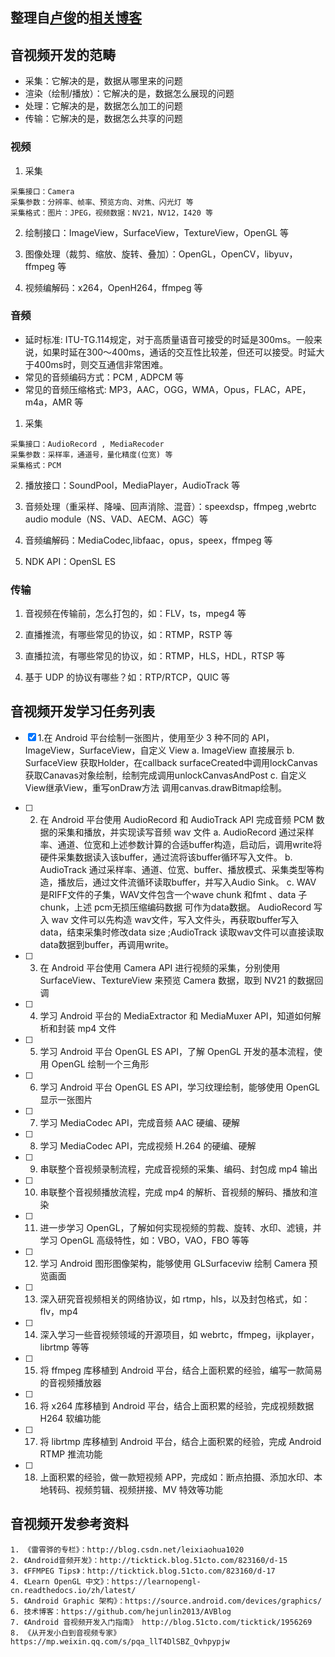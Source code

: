 ## 整理自[卢俊](https://github.com/Jhuster)的[相关博客](http://blog.51cto.com/ticktick/1956269)
## 音视频开发的范畴
+ 采集：它解决的是，数据从哪里来的问题
+ 渲染（绘制/播放）：它解决的是，数据怎么展现的问题
+ 处理：它解决的是，数据怎么加工的问题
+ 传输：它解决的是，数据怎么共享的问题

### 视频
1. 采集
~~~
采集接口：Camera
采集参数：分辨率、帧率、预览方向、对焦、闪光灯 等
采集格式：图片：JPEG，视频数据：NV21，NV12，I420 等
~~~
2. 绘制接口：ImageView，SurfaceView，TextureView，OpenGL 等

3. 图像处理（裁剪、缩放、旋转、叠加）：OpenGL，OpenCV，libyuv，ffmpeg 等
4. 视频编解码：x264，OpenH264，ffmpeg 等

### 音频
* 延时标准: ITU-TG.114规定，对于高质量语音可接受的时延是300ms。一般来说，如果时延在300～400ms，通话的交互性比较差，但还可以接受。时延大于400ms时，则交互通信非常困难。
* 常见的音频编码方式：PCM , ADPCM 等
* 常见的音频压缩格式: MP3，AAC，OGG，WMA，Opus，FLAC，APE，m4a，AMR 等
1. 采集
~~~
采集接口：AudioRecord , MediaRecoder
采集参数：采样率，通道号，量化精度(位宽) 等
采集格式：PCM 

~~~

2. 播放接口：SoundPool，MediaPlayer，AudioTrack  等

3. 音频处理（重采样、降噪、回声消除、混音）：speexdsp，ffmpeg ,webrtc audio module（NS、VAD、AECM、AGC）等

4. 音频编解码：MediaCodec,libfaac，opus，speex，ffmpeg 等

5. NDK API：OpenSL ES

### 传输
1. 音视频在传输前，怎么打包的，如：FLV，ts，mpeg4 等

2. 直播推流，有哪些常见的协议，如：RTMP，RSTP 等

3. 直播拉流，有哪些常见的协议，如：RTMP，HLS，HDL，RTSP 等

4. 基于 UDP 的协议有哪些？如：RTP/RTCP，QUIC 等

## 音视频开发学习任务列表

- [X] 1.在 Android 平台绘制一张图片，使用至少 3 种不同的 API，ImageView，SurfaceView，自定义 View
        a. ImageView 直接展示
        b. SurfaceView 获取Holder，在callback surfaceCreated中调用lockCanvas获取Canavas对象绘制，绘制完成调用unlockCanvasAndPost
        c. 自定义View继承View，重写onDraw方法 调用canvas.drawBitmap绘制。

- [ ] 2. 在 Android 平台使用 AudioRecord 和 AudioTrack API 完成音频 PCM 数据的采集和播放，并实现读写音频 wav 文件
        a. AudioRecord 通过采样率、通道、位宽和上述参数计算的合适buffer构造，启动后，调用write将硬件采集数据读入该buffer，通过流将该buffer循环写入文件。
        b. AudioTrack 通过采样率、通道、位宽、buffer、播放模式、采集类型等构造，播放后，通过文件流循环读取buffer，并写入Audio Sink。
        c. WAV 是RIFF文件的子集，WAV文件包含一个wave chunk 和fmt 、data 子chunk，上述 pcm无损压缩编码数据 可作为data数据。
        AudioRecord 写入 wav 文件可以先构造 wav文件，写入文件头，再获取buffer写入 data，结束采集时修改data size ;AudioTrack 读取wav文件可以直接读取data数据到buffer，再调用write。

- [ ] 3. 在 Android 平台使用 Camera API 进行视频的采集，分别使用 SurfaceView、TextureView 来预览 Camera 数据，取到 NV21 的数据回调

- [ ] 4. 学习 Android 平台的 MediaExtractor 和 MediaMuxer API，知道如何解析和封装 mp4 文件

- [ ] 5. 学习 Android 平台 OpenGL ES API，了解 OpenGL 开发的基本流程，使用 OpenGL 绘制一个三角形

- [ ] 6. 学习 Android 平台 OpenGL ES API，学习纹理绘制，能够使用 OpenGL 显示一张图片

- [ ] 7. 学习 MediaCodec API，完成音频 AAC 硬编、硬解

- [ ] 8. 学习 MediaCodec API，完成视频 H.264 的硬编、硬解

- [ ] 9. 串联整个音视频录制流程，完成音视频的采集、编码、封包成 mp4 输出

- [ ] 10. 串联整个音视频播放流程，完成 mp4 的解析、音视频的解码、播放和渲染

- [ ] 11. 进一步学习 OpenGL，了解如何实现视频的剪裁、旋转、水印、滤镜，并学习 OpenGL 高级特性，如：VBO，VAO，FBO 等等

- [ ] 12. 学习 Android 图形图像架构，能够使用 GLSurfaceviw 绘制 Camera 预览画面

- [ ] 13. 深入研究音视频相关的网络协议，如 rtmp，hls，以及封包格式，如：flv，mp4

- [ ] 14. 深入学习一些音视频领域的开源项目，如 webrtc，ffmpeg，ijkplayer，librtmp 等等

- [ ] 15. 将 ffmpeg 库移植到 Android 平台，结合上面积累的经验，编写一款简易的音视频播放器

- [ ] 16. 将 x264 库移植到 Android 平台，结合上面积累的经验，完成视频数据 H264 软编功能

- [ ] 17. 将 librtmp 库移植到 Android 平台，结合上面积累的经验，完成 Android RTMP 推流功能

- [ ] 18. 上面积累的经验，做一款短视频 APP，完成如：断点拍摄、添加水印、本地转码、视频剪辑、视频拼接、MV 特效等功能
    
## 音视频开发参考资料 
    1. 《雷霄骅的专栏》：http://blog.csdn.net/leixiaohua1020
    2. 《Android音频开发》：http://ticktick.blog.51cto.com/823160/d-15
    3. 《FFMPEG Tips》：http://ticktick.blog.51cto.com/823160/d-17
    4. 《Learn OpenGL 中文》：https://learnopengl-cn.readthedocs.io/zh/latest/
    5. 《Android Graphic 架构》：https://source.android.com/devices/graphics/
    6. 技术博客：https://github.com/hejunlin2013/AVBlog
    7. 《Android 音视频开发入门指南》 http://blog.51cto.com/ticktick/1956269
    8. 《从开发小白到音视频专家》 https://mp.weixin.qq.com/s/pqa_llT4DlSBZ_Qvhpypjw



